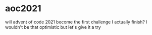 # aoc2021
will advent of code 2021 become the first challenge I actually finish? I wouldn't be that optimistic but let's give it a try
